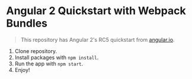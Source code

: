 # Angular 2 Quickstart with Webpack Bundles

> This repository has Angular 2's RC5 quickstart from [angular.io](http://angular.io).

1. Clone repository.
2. Install packages with `npm install`.
3. Run the app with `npm start`.
4. Enjoy!
